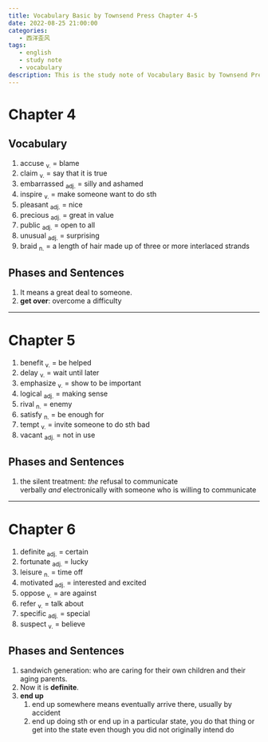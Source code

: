 ```yaml
---
title: Vocabulary Basic by Townsend Press Chapter 4-5
date: 2022-08-25 21:00:00
categories:
   - 西洋歪风
tags:
   - english
   - study note
   - vocabulary
description: This is the study note of Vocabulary Basic by Townsend Press.
---
```


# Chapter 4
## Vocabulary
1. accuse <sub>v.</sub> = blame
2. claim <sub>v.</sub> = say that it is true
3. embarrassed <sub>adj.</sub> = silly and ashamed
4. inspire <sub>v.</sub> = make someone want to do sth
5. pleasant <sub>adj.</sub> = nice
6. precious <sub>adj.</sub> = great in value
7. public <sub>adj.</sub> = open to all
8. unusual <sub>adj.</sub> = surprising
9. braid <sub>n.</sub> = a length of hair made up of three or more interlaced strands

## Phases and Sentences
1. It means a great deal to someone.
2. **get over**: overcome a difficulty

---
# Chapter 5
1. benefit <sub>v.</sub> = be helped
2. delay <sub>v.</sub> = wait until later
3. emphasize <sub>v.</sub> = show to be important
4. logical <sub>adj.</sub> = making sense
5. rival <sub>n.</sub> = enemy
6. satisfy <sub>n.</sub> = be enough for
7. tempt <sub>v.</sub> = invite someone to do sth bad
8. vacant <sub>adj.</sub> = not in use

## Phases and Sentences
1. the silent treatment: _the_ refusal to communicate verbally _and_ electronically with someone who is willing to communicate

---
# Chapter 6
1. definite <sub>adj.</sub> = certain
2. fortunate <sub>adj.</sub> = lucky
3. leisure <sub>n.</sub> = time off
4. motivated <sub>adj.</sub> = interested and excited
5. oppose <sub>v.</sub> = are against
6. refer <sub>v.</sub> = talk about
7. specific <sub>adj.</sub> = special
8. suspect <sub>v.</sub> = believe

## Phases and Sentences
1. sandwich generation: who are caring for their own children and their aging parents.
2. Now it is **definite**.
3. **end up** 
	1. end up somewhere means eventually arrive there, usually by accident
	2. end up doing sth or end up in a particular state, you do that thing or get into the state even though you did not originally intend do